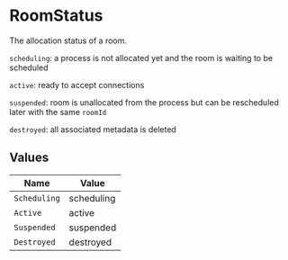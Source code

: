 # RoomStatus

The allocation status of a room.

`scheduling`: a process is not allocated yet and the room is waiting to be scheduled

`active`: ready to accept connections

`suspended`: room is unallocated from the process but can be rescheduled later with the same `roomId`

`destroyed`: all associated metadata is deleted


## Values

| Name         | Value        |
| ------------ | ------------ |
| `Scheduling` | scheduling   |
| `Active`     | active       |
| `Suspended`  | suspended    |
| `Destroyed`  | destroyed    |